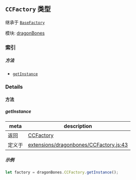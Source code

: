 ## `CCFactory` 类型

继承于 [`BaseFactory`](BaseFactory.md)


模块: [dragonBones](../modules/dragonBones.md)






### 索引



##### 方法

  - [`getInstance`](#getinstance) 



### Details




<!-- Method Block -->
#### 方法


##### getInstance



| meta | description |
|------|-------------|
| 返回 | <a href="../classes/CCFactory.html" class="crosslink">CCFactory</a> 
| 定义于 | [extensions/dragonbones/CCFactory.js:43](https://github.com/cocos-creator/engine/blob/246760b55cfc698ac5f3450a1794d9d0554a0600/extensions/dragonbones/CCFactory.js#L43) |


##### 示例

```js
let factory = dragonBones.CCFactory.getInstance();
```


